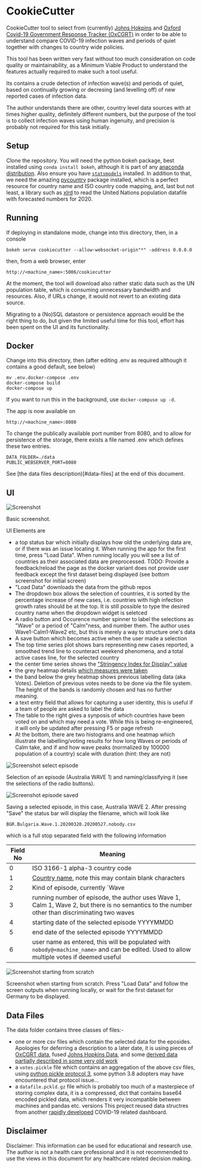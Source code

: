 # CookieCutter

CookieCutter tool to select from (currently) [Johns Hokpins](https://github.com/CSSEGISandData/COVID-19) and 
[Oxford Covid-19 Government Response Tracker (OxCGRT)](https://github.com/OxCGRT/covid-policy-tracker) in order
to be able to understand compare COVID-19 infection waves and periods of quiet together with changes
to country wide policies.

This tool has been written very fast without too much consideration on code quality or maintainability,
as a Minimum Viable Product to understand the features actually required to make such a tool useful.

Its contains a crude detection of infection wave(s) and periods of quiet, based on continually growing or decresing 
(and levelling off) of new reported cases of infection data.

The author understands there are other, country level data sources with at times higher quality, definitely
different numbers, but the purpose of the tool is to collect infection waves using human ingenuity, and
precision is probably not required for this task initially.

## Setup

Clone the repository. You will need the python bokeh package, best installed using `conda install bokeh`, although
it is part of any [anaconda distribution](https://www.anaconda.com/products/individual). Also ensure you have 
[`statsmodels`](https://pypi.org/project/statsmodels/) installed. In addition to that, we need the amazing 
[pycountry](https://pypi.org/project/pycountry/) package installed, which is a perfect resource for country name
and ISO country code mapping, and, last but not least, a library such as [xlrd](https://pypi.org/project/xlrd/) to
read the United Nations population datafile with forecasted numbers for 2020.

## Running

If deploying in standalone mode, change into this directory, then, in a console
```
bokeh serve cookiecutter --allow-websocket-origin"*" -address 0.0.0.0
```
then, from a web browser, enter
```
http://<machine_name>:5006/cookiecutter
```

At the moment, the tool will download also rather static data such as the UN population table, which is consuming
unnecessary bandwidth and resources. Also, if URLs change, it would not revert to an existing data source.

Migrating to a (No)SQL datastore or persistence approach would be the right thing to do, but given the limited useful
time for this tool, effort has been spent on the UI and its functionality.

## Docker

Change into this directory, then (after editing .env as required although it contains a good default, see below)
```
mv .env.docker-compose .env
docker-compose build
docker-compose up
```
If you want to run this in the background, use `docker-compuse up -d`.

The app is now available on
```
http://<machine_name>:8080
```

To change the publically available port number from 8080, and to allow for persistence of the storage, there exists a file named .env which 
defines these two entries.

```
DATA_FOLDER=./data
PUBLIC_WEBSERVER_PORT=8080
```

See [the data files description)[#data-files] at the end of this document.

## UI

![Screenshot](Screenshot1.JPG)

Basic screenshot.

UI Elements are
* a top status bar which initially displays how old the underlying data are, or if there was an issue locating it. When running the
  app for the first time, press "Load Data". When running locally you will see a list of countries as their associated data are preprocessed.
  TODO: Provide a feedback/reload the page as the docker variant does not provide user feedback except the first dataset
  being displayed (see bottom screenshot for initial screen)
* "Load Data" downloads the data from the github repos
* The dropdown box allows the selection of countries, it is sorted by the percentage increase of new cases, i.e. countries with high
 infection growth rates should be at the top. It is still possible to type the desired country name when the dropdown widget is seletced
* A radio button and Occurence number spinner to label the selections as "Wave" or a period of "Calm"ness, and number them. The author
  uses Wave1-Calm1-Wave2 etc, but this is merely a way to structure one's data
* A save button which becomes active when the user made a selection
* The top time series plot shows bars representing new cases reported, a smoothed trend line to counteract weekend phenomena, and a total
 active cases line, for the selected country
* the center time series shows the ["Stringency Index for Display" value](https://github.com/OxCGRT/covid-policy-tracker/blob/master/documentation/codebook.md)
* the grey heatmap details [which measures were taken](https://github.com/OxCGRT/covid-policy-tracker/blob/master/documentation/codebook.md)
* the band below the grey heatmap shows previous labelling data (aka Votes). Deletion of previous votes needs to be done via the file system.
  The height of the bands is randomly chosen and has no further meaning.
* a text entry field that allows for capturing a user identity, this is useful if a team of people are asked to label the data
* The table to the right gives a synposis of which countries have been voted on and which may need a vote. While this is being re-engineered,
 it will only be updated after pressing F5 or page refresh
* At the bottom, there are two histograms and one heatmap which illustrate the labelling/voting results for how long Waves or periods of Calm
  take, and if and how wave peaks (normalized by 100000 population of a country) scale with duration (hint: they are not)

![Screenshot select episode](Screenshot2.JPG)

Selection of an episode (Australia WAVE 1) and naming/classifying it (see the selections of the radio buttons).


![Screenshot episode saved](Screenshot3.JPG)

Saving a selected episode, in this case, Australia WAVE 2. After pressing "Save" the status bar will display the filename,
which will look like
```
BGR.Bulgaria.Wave.1.20200320.20200527.nobody.csv
```
which is a full stop separated field with the following information

|Field No|Meaning                          |
|--------|---------------------------------|
| 0      | ISO 3166-1 alpha-3 country code |
| 1      | [Country name](https://schema.org/Country), note this may contain blank characters |
| 2      | Kind of episode, currently `Wave|Calm`, may be extended to `Onset` so that new waves can be captured |
| 3      | running number of episode, the author uses Wave 1, Calm 1, Wave 2, but there is no semantics to the number other than discriminating two waves |
| 4      | starting date of the selected episode YYYYMMDD |
| 5      | end date of the selected episode YYYYMMDD |
| 6      | user name as entered, this will be populated with `nobody@<machine_name>` and can be edited. Used to allow multiple votes if deemed useful |


![Screenshot starting from scratch](Screenshot4.JPG)

Screenshot when starting from scratch. Press "Load Data" and follow the screen outputs when running locally, or wait for the first dataset
for Germany to be displayed.

## Data Files

The data folder contains three classes of files:-
* one or more csv files which contain the selected data for the eposides. Apologies for deferring a description to a later date,
  it is using pieces of [OxCGRT data](https://github.com/OxCGRT/covid-policy-tracker/blob/master/documentation/codebook.md),
  fused [Johns Hopkins Data](https://github.com/CSSEGISandData/COVID-19/tree/master/csse_covid_19_data), and some [derived 
  data partially described in some very old work](https://klausgpaul.github.io/)
* a `votes.pickle` file which contains an aggregation of the above csv files, using [python pickle protocol 3](https://docs.python.org/3/library/pickle.html#data-stream-format),
  some python 3.8 adopters may have encountered that protocol issue...
* a `datafile.pckld.gz` file which is probably too much of a masterpiece of storing complex data, it is a compressed,
  dict that contains base64 encoded pickled data, which renders it very incompatible between machines and pandas etc. versions
  This project reused data structres from another [rapidly developed](https://got-data-for.me) COVID-19 related dashboard.

## Disclaimer

Disclaimer: This information can be used for educational and research use. The author is not a health care professional and it is not recommended to use the views in this document for any healthcare related decision making.
